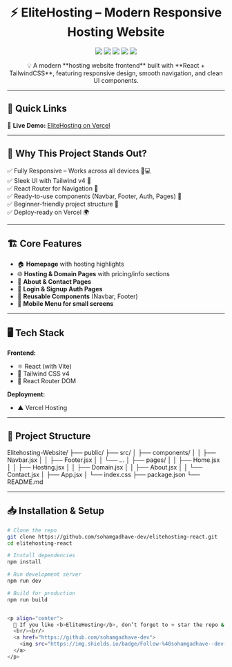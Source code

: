 <h1 align="center">⚡ EliteHosting – Modern Responsive Hosting Website</h1>

<p align="center">
  <img src="https://img.shields.io/badge/React-18-61dafb?logo=react&logoColor=white" />
  <img src="https://img.shields.io/badge/TailwindCSS-4.0-38bdf8?logo=tailwindcss&logoColor=white" />
  <img src="https://img.shields.io/badge/Vite-646CFF?logo=vite&logoColor=white" />
  <img src="https://img.shields.io/badge/React_Router-CA4245?logo=reactrouter&logoColor=white" />
  <img src="https://img.shields.io/badge/Deployed-Vercel-black?logo=vercel" />
</p>

<p align="center">
💡 A modern **hosting website frontend** built with **React + TailwindCSS**, featuring responsive design, smooth navigation, and clean UI components.
</p>

---

## 🚀 Quick Links
🔗 **Live Demo:** [EliteHosting on Vercel](https://elitehosting-react-bby9.vercel.app/)  

---

## 🌟 Why This Project Stands Out?
✅ Fully Responsive – Works across all devices 📱💻  
✅ Sleek UI with Tailwind v4 🎨  
✅ React Router for Navigation 🧭  
✅ Ready-to-use components (Navbar, Footer, Auth, Pages) 🧩  
✅ Beginner-friendly project structure 🚀  
✅ Deploy-ready on Vercel 🌍  

---

## 🏗️ Core Features
- 🏠 **Homepage** with hosting highlights  
- 🌐 **Hosting & Domain Pages** with pricing/info sections  
- 📄 **About & Contact Pages**  
- 🔑 **Login & Signup Auth Pages**  
- 🎯 **Reusable Components** (Navbar, Footer)  
- 📱 **Mobile Menu for small screens**  

---

## 🖥️ Tech Stack
**Frontend:**
- ⚛️ React (with Vite)
- 🎨 Tailwind CSS v4
- 🔗 React Router DOM

**Deployment:**
- ▲ Vercel Hosting

---

## 📂 Project Structure
Elitehosting-Website/
├── public/
├── src/
│ ├── components/
│ │ ├── Navbar.jsx
│ │ ├── Footer.jsx
│ │ └── …
│ ├── pages/
│ │ ├── Home.jsx
│ │ ├── Hosting.jsx
│ │ ├── Domain.jsx
│ │ ├── About.jsx
│ │ └── Contact.jsx
│ ├── App.jsx
│ └── index.css
├── package.json
└── README.md


---

## 📥 Installation & Setup

```bash
# Clone the repo
git clone https://github.com/sohamgadhave-dev/elitehosting-react.git
cd elitehosting-react

# Install dependencies
npm install

# Run development server
npm run dev

# Build for production
npm run build


<p align="center">
  💖 If you like <b>EliteHosting</b>, don’t forget to ⭐ star the repo & follow me for more! 🚀  
  <br/><br/>
  <a href="https://github.com/sohamgadhave-dev">
    <img src="https://img.shields.io/badge/Follow-%40sohamgadhave--dev-black?style=for-the-badge&logo=github" />
  </a>
</p>